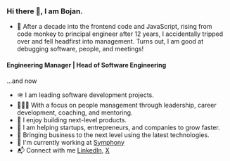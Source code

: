 ### Hi there 👋, I am Bojan.

- 📔 After a decade into the frontend code and JavaScript, rising from code monkey to principal engineer after 12 years, I accidentally tripped over and fell headfirst into management. Turns out, I am good at debugging software, people, and meetings!

#### Engineering Manager | Head of Software Engineering

...and now
- 🪖 I am leading software development projects.
- 🧑‍🤝‍🧑 With a focus on people management through leadership, career development, coaching, and mentoring.
- 🚀 I enjoy building next-level products. 
- 🌱 I am helping startups, entrepreneurs, and companies to grow faster.
- 🦾 Bringing business to the next level using the latest technologies.
- 👷 I'm currently working at [Symphony][symphony]
- 📬 Connect with me [LinkedIn][linkedin], [X][x]

[symphony]: https://symphony.is/
[linkedin]: https://www.linkedin.com/in/golubovicbojan/
[x]: https://twitter.com/bgolubovic
